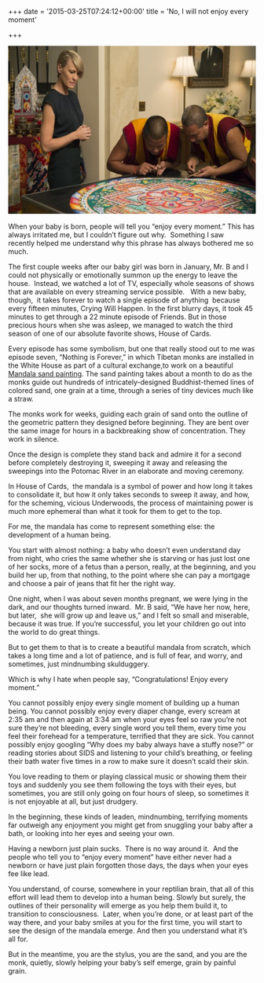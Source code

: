 +++
date = '2015-03-25T07:24:12+00:00'
title = 'No, I will not enjoy every moment'

+++
<div>
  <a href="https://raw.githubusercontent.com/vkblog/vkblog.github.io/master/public/img/2015/03/ustv-house-of-cards-s03-e07-2.jpg"><img class="aligncenter size-medium wp-image-9926" src="https://raw.githubusercontent.com/vkblog/vkblog.github.io/master/public/img/2015/03/ustv-house-of-cards-s03-e07-2-580x342.jpg" alt="ustv-house-of-cards-s03-e07-2" width="580" height="342" /></a>
</div>

When your baby is born, people will tell you “enjoy every moment.” This has always irritated me, but I couldn&#8217;t figure out why.  Something I saw recently helped me understand why this phrase has always bothered me so much. 
  
The first couple weeks after our baby girl was born in January, Mr. B and I could not physically or emotionally summon up the energy to leave the house.  Instead, we watched a lot of TV, especially whole seasons of shows that are available on every streaming service possible.   With a new baby, though,  it takes forever to watch a single episode of anything  because every fifteen minutes, Crying Will Happen. In the first blurry days, it took 45 minutes to get through a 22 minute episode of Friends. But in those precious hours when she was asleep, we managed to watch the third season of one of our absolute favorite shows, House of Cards.
  
  
Every episode has some symbolism, but one that really stood out to me was episode seven, “Nothing is Forever,” in which Tibetan monks are installed in the White House as part of a cultural exchange,to work on a beautiful <a href="http://en.wikipedia.org/wiki/Sand_mandala" target="_blank">Mandala sand painting</a>. The sand painting takes about a month to do as the monks guide out hundreds of intricately-designed Buddhist-themed lines of colored sand, one grain at a time, through a series of tiny devices much like a straw.
  

  
The monks work for weeks, guiding each grain of sand onto the outline of the geometric pattern they designed before beginning. They are bent over the same image for hours in a backbreaking show of concentration. They work in silence.

Once the design is complete they stand back and admire it for a second before completely destroying it, sweeping it away and releasing the sweepings into the Potomac River in an elaborate and moving ceremony. 

In House of Cards,  the mandala is a symbol of power and how long it takes to consolidate it, but how it only takes seconds to sweep it away, and how, for the scheming, vicious Underwoods, the process of maintaining power is much more ephemeral than what it took for them to get to the top. 

For me, the mandala has come to represent something else: the development of a human being. 

You start with almost nothing: a baby who doesn’t even understand day from night, who cries the same whether she is starving or has just lost one of her socks, more of a fetus than a person, really, at the beginning, and you build her up, from that nothing, to the point where she can pay a mortgage and choose a pair of jeans that fit her the right way. 

One night, when I was about seven months pregnant, we were lying in the dark, and our thoughts turned inward.  Mr. B said, “We have her now, here, but later,  she will grow up and leave us,” and I felt so small and miserable, because it was true. If you’re successful, you let your children go out into the world to do great things. 

But to get them to that is to create a beautiful mandala from scratch, which takes a long time and a lot of patience, and is full of fear, and worry, and sometimes, just mindnumbing skulduggery. 

Which is why I hate when people say, “Congratulations! Enjoy every moment.&#8221; 

You cannot possibly enjoy every single moment of building up a human being. You cannot possibly enjoy every diaper change, every scream at 2:35 am and then again at 3:34 am when your eyes feel so raw you’re not sure they’re not bleeding, every single word you tell them, every time you feel their forehead for a temperature, terrified that they are sick. You cannot possibly enjoy googling “Why does my baby always have a stuffy nose?” or reading stories about SIDS and listening to your child’s breathing, or feeling their bath water five times in a row to make sure it doesn’t scald their skin. 

You love reading to them or playing classical music or showing them their toys and suddenly you see them following the toys with their eyes, but sometimes, you are still only going on four hours of sleep, so sometimes it is not enjoyable at all, but just drudgery. 

In the beginning, these kinds of leaden, mindnumbing, terrifying moments far outweigh any enjoyment you might get from snuggling your baby after a bath, or looking into her eyes and seeing your own. 

Having a newborn just plain sucks.  There is no way around it.  And the people who tell you to “enjoy every moment” have either never had a newborn or have just plain forgotten those days, the days when your eyes fee like lead. 

You understand, of course, somewhere in your reptilian brain, that all of this effort will lead them to develop into a human being. Slowly but surely, the outlines of their personality will emerge as you help them build it, to transition to consciousness.  Later, when you’re done, or at least part of the way there, and your baby smiles at you for the first time, you will start to see the design of the mandala emerge. And then you understand what it&#8217;s all for. 

But in the meantime, you are the stylus, you are the sand, and you are the monk, quietly, slowly helping your baby&#8217;s self emerge, grain by painful grain.